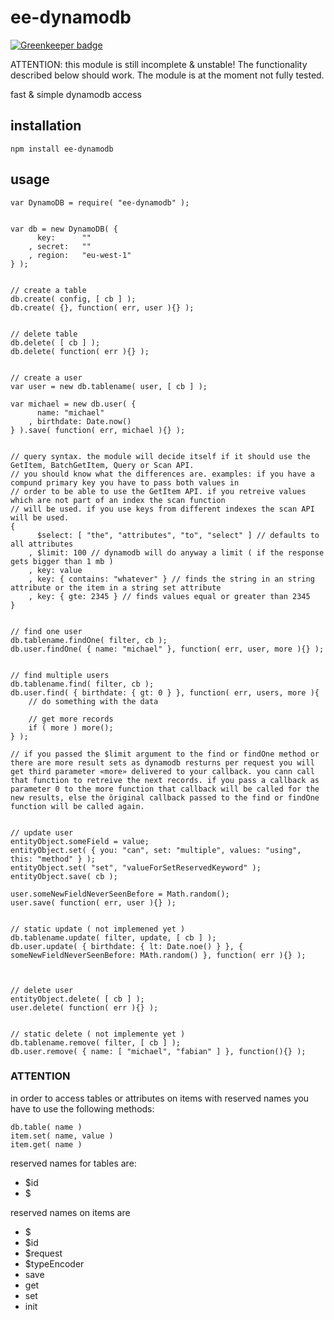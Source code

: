 # ee-dynamodb

[![Greenkeeper badge](https://badges.greenkeeper.io/eventEmitter/ee-dynamodb.svg)](https://greenkeeper.io/)

ATTENTION: this module is still incomplete & unstable! The functionality described below should work. The module is at the moment not fully tested.
 	
fast & simple dynamodb access


## installation
	
	npm install ee-dynamodb

## usage

	
	var DynamoDB = require( "ee-dynamodb" );


	var db = new DynamoDB( {
		  key: 		""
		, secret:	""
		, region: 	"eu-west-1" 
	} );


	// create a table
	db.create( config, [ cb ] );
	db.create( {}, function( err, user ){} );


	// delete table
	db.delete( [ cb ] );
	db.delete( function( err ){} );


	// create a user
	var user = new db.tablename( user, [ cb ] );

	var michael = new db.user( {
		  name: "michael"
		, birthdate: Date.now()
	} ).save( function( err, michael ){} );


	// query syntax. the module will decide itself if it should use the GetItem, BatchGetItem, Query or Scan API.
	// you should know what the differences are. examples: if you have a compund primary key you have to pass both values in 
	// order to be able to use the GetItem API. if you retreive values which are not part of an index the scan function
	// will be used. if you use keys from different indexes the scan API will be used. 
	{
		  $select: [ "the", "attributes", "to", "select" ] // defaults to all attributes
		, $limit: 100 // dynamodb will do anyway a limit ( if the response gets bigger than 1 mb )
		, key: value 
		, key: { contains: "whatever" } // finds the string in an string attribute or the item in a string set attribute
		, key: { gte: 2345 } // finds values equal or greater than 2345
	}


	// find one user
	db.tablename.findOne( filter, cb );
	db.user.findOne( { name: "michael" }, function( err, user, more ){} );


	// find multiple users
	db.tablename.find( filter, cb );
	db.user.find( { birthdate: { gt: 0 } }, function( err, users, more ){
		// do something with the data

		// get more records
		if ( more ) more();
	} );

	// if you passed the $limit argument to the find or findOne method or there are more result sets as dynamodb resturns per request you will get third parameter «more» delivered to your callback. you cann call that function to retreive the next records. if you pass a callback as parameter 0 to the more function that callback will be called for the new results, else the ôriginal callback passed to the find or findOne function will be called again.


	// update user
	entityObject.someField = value;
	entityObject.set( { you: "can", set: "multiple", values: "using", this: "method" } );
	entityObject.set( "set", "valueForSetReservedKeyword" );
	entityObject.save( cb );

	user.someNewFieldNeverSeenBefore = Math.random();
	user.save( function( err, user ){} );


	// static update ( not implemened yet )
	db.tablename.update( filter, update, [ cb ] );
	db.user.update( { birthdate: { lt: Date.noe() } }, { someNewFieldNeverSeenBefore: MAth.random() }, function( err ){} );

	

	// delete user
	entityObject.delete( [ cb ] );
	user.delete( function( err ){} );


	// static delete ( not implemente yet )
	db.tablename.remove( filter, [ cb ] );
	db.user.remove( { name: [ "michael", "fabian" ] }, function(){} );


### ATTENTION

in order to access tables or attributes on items with reserved names you have to use the following methods:

	db.table( name )
	item.set( name, value )
	item.get( name )

reserved names for tables are: 
- $id
- $

reserved names on items are
- $
- $id
- $request
- $typeEncoder
- save
- get
- set
- init
